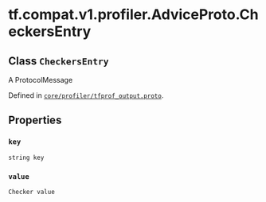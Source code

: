 <div itemscope itemtype="http://developers.google.com/ReferenceObject">
<meta itemprop="name" content="tf.compat.v1.profiler.AdviceProto.CheckersEntry" />
<meta itemprop="path" content="Stable" />
<meta itemprop="property" content="key"/>
<meta itemprop="property" content="value"/>
</div>

# tf.compat.v1.profiler.AdviceProto.CheckersEntry

## Class `CheckersEntry`

A ProtocolMessage





Defined in [`core/profiler/tfprof_output.proto`](/code/stable/tensorflow/core/profiler/tfprof_output.proto).

<!-- Placeholder for "Used in" -->


## Properties

<h3 id="key"><code>key</code></h3>

`string key`


<h3 id="value"><code>value</code></h3>

`Checker value`




